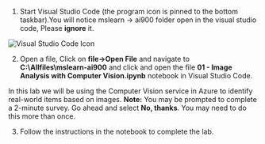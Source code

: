 1.  Start Visual Studio Code (the program icon is pinned to the bottom taskbar).You will notice mslearn -> ai900 folder open in the visual studio code, Please **ignore** it.

![Visual Studio Code Icon](./images/vscode.jpg)

2.  Open a file, Click on **file->Open File** and navigate to **C:\Allfiles\mslearn-ai900** and click and open the file **01 - Image Analysis with Computer Vision.ipynb** notebook in Visual Studio Code.

In this lab we will be using the Computer Vision service in Azure to identify real-world items based on images. 
    **Note:** You may be prompted to complete a 2-minute survey. Go ahead and select **No, thanks**. You may need to do this more than once. 

3. Follow the instructions in the notebook to complete the lab.
